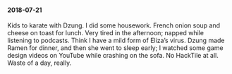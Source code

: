 #### 2018-07-21

Kids to karate with Dzung. I did some housework. French onion soup and cheese on toast for lunch. Very tired in the afternoon; napped while listening to podcasts. Think I have a mild form of Eliza’s virus. Dzung made Ramen for dinner, and then she went to sleep early; I watched some game design videos on YouTube while crashing on the sofa. No HackTile at all. Waste of a day, really.